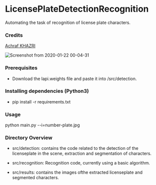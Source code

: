 # LicensePlateDetectionRecognition
Automating the task of recognition of license plate characters.

### Credits
[Achraf KHAZRI](https://towardsdatascience.com/automatic-license-plate-detection-recognition-using-deep-learning-624def07eaaf)

![Screenshot from 2020-01-22 00-04-31](https://user-images.githubusercontent.com/30196830/72832390-cecefd00-3caa-11ea-9280-1f6d8f07d598.png)

### Prerequisites
- Download the lapi.weights file and paste it into /src/detection.

### Installing dependencies (Python3)
- pip install -r requirements.txt

### Usage
python main.py --i=number-plate.jpg

### Directory Overview

- src/detection: contains the code related to the detection of the licenseplate in the scene,
                 extraction and segmentation of characters.

- src/recognition: Recognition code, currently using a basic algorithm. 

- src/results: contains the images ofthe extracted licenseplate and segmented characters.

